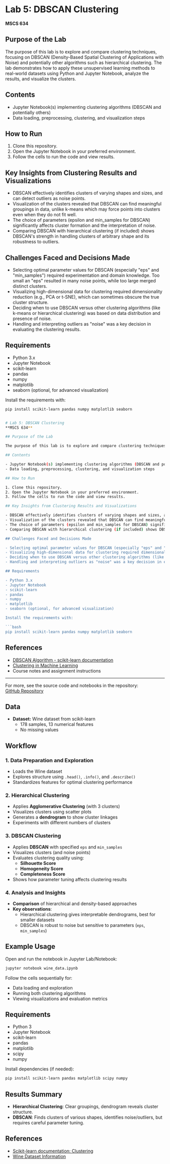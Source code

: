 # Lab 5: DBSCAN Clustering  
**MSCS 634**

## Purpose of the Lab

The purpose of this lab is to explore and compare clustering techniques, focusing on DBSCAN (Density-Based Spatial Clustering of Applications with Noise) and potentially other algorithms such as hierarchical clustering. The lab demonstrates how to apply these unsupervised learning methods to real-world datasets using Python and Jupyter Notebook, analyze the results, and visualize the clusters.

## Contents

- Jupyter Notebook(s) implementing clustering algorithms (DBSCAN and potentially others)
- Data loading, preprocessing, clustering, and visualization steps

## How to Run

1. Clone this repository.
2. Open the Jupyter Notebook in your preferred environment.
3. Follow the cells to run the code and view results.

## Key Insights from Clustering Results and Visualizations

- DBSCAN effectively identifies clusters of varying shapes and sizes, and can detect outliers as noise points.
- Visualization of the clusters revealed that DBSCAN can find meaningful groupings in data, unlike k-means which may force points into clusters even when they do not fit well.
- The choice of parameters (epsilon and min_samples for DBSCAN) significantly affects cluster formation and the interpretation of noise.
- Comparing DBSCAN with hierarchical clustering (if included) shows DBSCAN's strength in handling clusters of arbitrary shape and its robustness to outliers.

## Challenges Faced and Decisions Made

- Selecting optimal parameter values for DBSCAN (especially "eps" and "min_samples") required experimentation and domain knowledge. Too small an "eps" resulted in many noise points, while too large merged distinct clusters.
- Visualizing high-dimensional data for clustering required dimensionality reduction (e.g., PCA or t-SNE), which can sometimes obscure the true cluster structure.
- Deciding when to use DBSCAN versus other clustering algorithms (like k-means or hierarchical clustering) was based on data distribution and presence of noise.
- Handling and interpreting outliers as "noise" was a key decision in evaluating the clustering results.

## Requirements

- Python 3.x
- Jupyter Notebook
- scikit-learn
- pandas
- numpy
- matplotlib
- seaborn (optional, for advanced visualization)

Install the requirements with:

```bash
pip install scikit-learn pandas numpy matplotlib seaborn


# Lab 5: DBSCAN Clustering  
**MSCS 634**

## Purpose of the Lab

The purpose of this lab is to explore and compare clustering techniques, focusing on DBSCAN (Density-Based Spatial Clustering of Applications with Noise) and potentially other algorithms such as hierarchical clustering. The lab demonstrates how to apply these unsupervised learning methods to real-world datasets using Python and Jupyter Notebook, analyze the results, and visualize the clusters.

## Contents

- Jupyter Notebook(s) implementing clustering algorithms (DBSCAN and potentially others)
- Data loading, preprocessing, clustering, and visualization steps

## How to Run

1. Clone this repository.
2. Open the Jupyter Notebook in your preferred environment.
3. Follow the cells to run the code and view results.

## Key Insights from Clustering Results and Visualizations

- DBSCAN effectively identifies clusters of varying shapes and sizes, and can detect outliers as noise points.
- Visualization of the clusters revealed that DBSCAN can find meaningful groupings in data, unlike k-means which may force points into clusters even when they do not fit well.
- The choice of parameters (epsilon and min_samples for DBSCAN) significantly affects cluster formation and the interpretation of noise.
- Comparing DBSCAN with hierarchical clustering (if included) shows DBSCAN's strength in handling clusters of arbitrary shape and its robustness to outliers.

## Challenges Faced and Decisions Made

- Selecting optimal parameter values for DBSCAN (especially "eps" and "min_samples") required experimentation and domain knowledge. Too small an "eps" resulted in many noise points, while too large merged distinct clusters.
- Visualizing high-dimensional data for clustering required dimensionality reduction (e.g., PCA or t-SNE), which can sometimes obscure the true cluster structure.
- Deciding when to use DBSCAN versus other clustering algorithms (like k-means or hierarchical clustering) was based on data distribution and presence of noise.
- Handling and interpreting outliers as "noise" was a key decision in evaluating the clustering results.

## Requirements

- Python 3.x
- Jupyter Notebook
- scikit-learn
- pandas
- numpy
- matplotlib
- seaborn (optional, for advanced visualization)

Install the requirements with:

```bash
pip install scikit-learn pandas numpy matplotlib seaborn
```

## References

- [DBSCAN Algorithm - scikit-learn documentation](https://scikit-learn.org/stable/modules/clustering.html#dbscan)
- [Clustering in Machine Learning](https://scikit-learn.org/stable/modules/clustering.html)
- Course notes and assignment instructions

---

For more, see the source code and notebooks in the repository:  
[GitHub Repository](https://github.com/sindhuja90comp/Lab_5_MSCS_634_DBSCANClustering)


## Data

- **Dataset:** Wine dataset from scikit-learn  
  - 178 samples, 13 numerical features  
  - No missing values

## Workflow

### 1. Data Preparation and Exploration

- Loads the Wine dataset
- Explores structure using `.head()`, `.info()`, and `.describe()`
- Standardizes features for optimal clustering performance

### 2. Hierarchical Clustering

- Applies **Agglomerative Clustering** (with 3 clusters)
- Visualizes clusters using scatter plots
- Generates a **dendrogram** to show cluster linkages
- Experiments with different numbers of clusters

### 3. DBSCAN Clustering

- Applies **DBSCAN** with specified `eps` and `min_samples`
- Visualizes clusters (and noise points)
- Evaluates clustering quality using:
  - **Silhouette Score**
  - **Homogeneity Score**
  - **Completeness Score**
- Shows how parameter tuning affects clustering results

### 4. Analysis and Insights

- **Comparison** of hierarchical and density-based approaches
- **Key observations**:
  - Hierarchical clustering gives interpretable dendrograms, best for smaller datasets
  - DBSCAN is robust to noise but sensitive to parameters (`eps`, `min_samples`)

## Example Usage

Open and run the notebook in Jupyter Lab/Notebook:

```sh
jupyter notebook wine_data.ipynb
```

Follow the cells sequentially for:
- Data loading and exploration
- Running both clustering algorithms
- Viewing visualizations and evaluation metrics

## Requirements

- Python 3
- Jupyter Notebook
- scikit-learn
- pandas
- matplotlib
- scipy
- numpy

Install dependencies (if needed):

```sh
pip install scikit-learn pandas matplotlib scipy numpy
```

## Results Summary

- **Hierarchical Clustering**: Clear groupings, dendrogram reveals cluster structure.
- **DBSCAN**: Finds clusters of various shapes, identifies noise/outliers, but requires careful parameter tuning.

## References

- [Scikit-learn documentation: Clustering](https://scikit-learn.org/stable/modules/clustering.html)
- [Wine Dataset Information](https://scikit-learn.org/stable/datasets/toy_dataset.html#wine-dataset)
